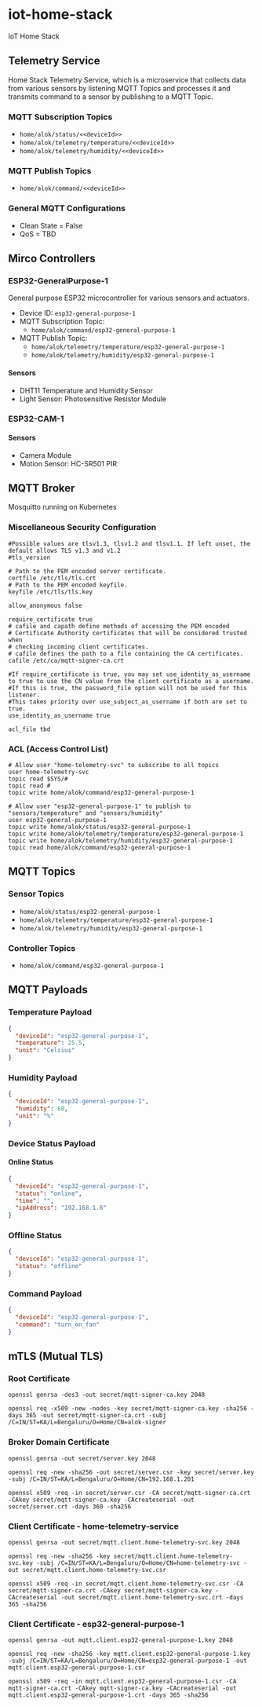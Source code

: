 # iot-home-stack
IoT Home Stack

## Telemetry Service
Home Stack Telemetry Service, which is a microservice that collects data from various sensors by listening MQTT Topics and processes it and transmits command to a sensor by publishing to a MQTT Topic.
### MQTT Subscription Topics
  - `home/alok/status/<<deviceId>>`
  - `home/alok/telemetry/temperature/<<deviceId>>`
  - `home/alok/telemetry/humidity/<<deviceId>>`
### MQTT Publish Topics
  - `home/alok/command/<<deviceId>>`
### General MQTT Configurations
- Clean State = False
- QoS = TBD
## Mirco Controllers
### ESP32-GeneralPurpose-1
General purpose ESP32 microcontroller for various sensors and actuators.
- Device ID: `esp32-general-purpose-1`
- MQTT Subscription Topic: 
  - `home/alok/command/esp32-general-purpose-1`
- MQTT Publish Topic: 
  - `home/alok/telemetry/temperature/esp32-general-purpose-1`
  - `home/alok/telemetry/humidity/esp32-general-purpose-1`
#### Sensors
- DHT11 Temperature and Humidity Sensor
- Light Sensor: Photosensitive Resistor Module
### ESP32-CAM-1
#### Sensors
- Camera Module
- Motion Sensor: HC-SR501 PIR
## MQTT Broker
Mosquitto running on Kubernetes
### Miscellaneous Security Configuration
```text
#Possible values are tlsv1.3, tlsv1.2 and tlsv1.1. If left unset, the default allows TLS v1.3 and v1.2
#tls_version

# Path to the PEM encoded server certificate.
certfile /etc/tls/tls.crt
# Path to the PEM encoded keyfile.
keyfile /etc/tls/tls.key

allow_anonymous false

require_certificate true
# cafile and capath define methods of accessing the PEM encoded
# Certificate Authority certificates that will be considered trusted when
# checking incoming client certificates.
# cafile defines the path to a file containing the CA certificates.
cafile /etc/ca/mqtt-signer-ca.crt

#If require_certificate is true, you may set use_identity_as_username to true to use the CN value from the client certificate as a username. 
#If this is true, the password_file option will not be used for this listener.
#This takes priority over use_subject_as_username if both are set to true.
use_identity_as_username true

acl_file tbd
```
### ACL (Access Control List)
```text
# Allow user "home-telemetry-svc" to subscribe to all topics
user home-telemetry-svc
topic read $SYS/#
topic read #
topic write home/alok/command/esp32-general-purpose-1

# Allow user "esp32-general-purpose-1" to publish to "sensors/temperature" and "sensors/humidity"
user esp32-general-purpose-1
topic write home/alok/status/esp32-general-purpose-1
topic write home/alok/telemetry/temperature/esp32-general-purpose-1
topic write home/alok/telemetry/humidity/esp32-general-purpose-1
topic read home/alok/command/esp32-general-purpose-1
```
## MQTT Topics
### Sensor Topics
- `home/alok/status/esp32-general-purpose-1`
- `home/alok/telemetry/temperature/esp32-general-purpose-1`
- `home/alok/telemetry/humidity/esp32-general-purpose-1`
### Controller Topics
- `home/alok/command/esp32-general-purpose-1`
## MQTT Payloads
### Temperature Payload
```json
{
  "deviceId": "esp32-general-purpose-1",
  "temperature": 25.5,
  "unit": "Celsius"
}
```
### Humidity Payload
```json
{
  "deviceId": "esp32-general-purpose-1",
  "humidity": 60,
  "unit": "%"
}
```
### Device Status Payload
#### Online Status
```json
{
  "deviceId": "esp32-general-purpose-1",
  "status": "online",
  "time": "",
  "ipAddress": "192.168.1.6"
}
```
### Offline Status
```json
{
  "deviceId": "esp32-general-purpose-1",
  "status": "offline"
}
```
### Command Payload
```json
{
  "deviceId": "esp32-general-purpose-1",
  "command": "turn_on_fan"
}
```
## mTLS (Mutual TLS)

### Root Certificate
```shell
openssl genrsa -des3 -out secret/mqtt-signer-ca.key 2048
```
```shell
openssl req -x509 -new -nodes -key secret/mqtt-signer-ca.key -sha256 -days 365 -out secret/mqtt-signer-ca.crt -subj /C=IN/ST=KA/L=Bengaluru/O=Home/CN=alok-signer
```
### Broker Domain Certificate
```shell
openssl genrsa -out secret/server.key 2048
```
```shell
openssl req -new -sha256 -out secret/server.csr -key secret/server.key -subj /C=IN/ST=KA/L=Bengaluru/O=Home/CN=192.168.1.201
```
```shell
openssl x509 -req -in secret/server.csr -CA secret/mqtt-signer-ca.crt -CAkey secret/mqtt-signer-ca.key -CAcreateserial -out secret/server.crt -days 360 -sha256
```
### Client Certificate - home-telemetry-service
```shell
openssl genrsa -out secret/mqtt.client.home-telemetry-svc.key 2048
```
```shell
openssl req -new -sha256 -key secret/mqtt.client.home-telemetry-svc.key -subj /C=IN/ST=KA/L=Bengaluru/O=Home/CN=home-telemetry-svc -out secret/mqtt.client.home-telemetry-svc.csr
```
```shell
openssl x509 -req -in secret/mqtt.client.home-telemetry-svc.csr -CA secret/mqtt-signer-ca.crt -CAkey secret/mqtt-signer-ca.key -CAcreateserial -out secret/mqtt.client.home-telemetry-svc.crt -days 365 -sha256
```
### Client Certificate - esp32-general-purpose-1
```shell
openssl genrsa -out mqtt.client.esp32-general-purpose-1.key 2048
```
```shell
openssl req -new -sha256 -key mqtt.client.esp32-general-purpose-1.key -subj /C=IN/ST=KA/L=Bengaluru/O=Home/CN=esp32-general-purpose-1 -out mqtt.client.esp32-general-purpose-1.csr
```
```shell
openssl x509 -req -in mqtt.client.esp32-general-purpose-1.csr -CA mqtt-signer-ca.crt -CAkey mqtt-signer-ca.key -CAcreateserial -out mqtt.client.esp32-general-purpose-1.crt -days 365 -sha256
```